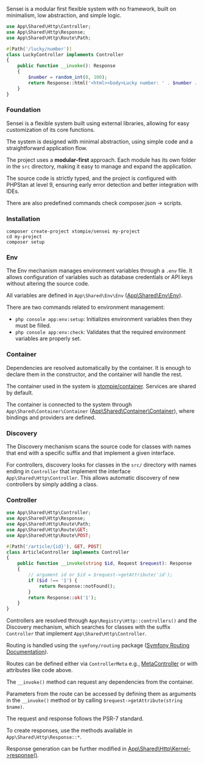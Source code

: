 
Sensei is a modular first flexible system with no framework, built on minimalism, low abstraction, and simple logic.

```php
use App\Shared\Http\Controller;
use App\Shared\Http\Response;
use App\Shared\Http\Route\Path;

#[Path('/lucky/number')]
class LuckyController implements Controller
{
    public function __invoke(): Response
    {
        $number = random_int(0, 100);
        return Response::html('<html><body>Lucky number: ' . $number . '</body></html>');
    }
}
```

### Foundation

Sensei is a flexible system built using external libraries, allowing for easy customization of its core functions.

The system is designed with minimal abstraction, using simple code and a straightforward application flow.

The project uses a **modular-first** approach. Each module has its own folder in the `src` directory, making it easy to manage and expand the application.

The source code is strictly typed, and the project is configured with PHPStan at level 9, ensuring early error detection and better integration with IDEs.

There are also predefined commands check composer.json -> scripts.

### Installation

```shell
composer create-project xtompie/sensei my-project
cd my-project
composer setup
```

### Env

The Env mechanism manages environment variables through a `.env` file. It allows configuration of variables such as database credentials or API keys without altering the source code.

All variables are defined in `App\Shared\Env\Env` ([App\Shared\Env\Env](https://github.com/xtompie/sensei/tree/master/src/Shared/Env/Env.php)).

There are two commands related to environment management:

- `php console app:env:setup`: Initializes environment variables then they must be filled.
- `php console app:env:check`: Validates that the required environment variables are properly set.

### Container

Dependencies are resolved automatically by the container. It is enough to declare them in the constructor, and the container will handle the rest.

The container used in the system is [xtompie/container](https://github.com/xtompie/container). Services are shared by default.

The container is connected to the system through `App\Shared\Container\Container` ([App\Shared\Container\Container](https://github.com/xtompie/sensei/tree/master/src/App/Shared/Container/Container.php)), where bindings and providers are defined.

### Discovery

The Discovery mechanism scans the source code for classes with names that end with a specific suffix and that implement a given interface.

For controllers, discovery looks for classes in the `src/` directory with names ending in `Controller` that implement the interface `App\Shared\Http\Controller`. This allows automatic discovery of new controllers by simply adding a class.

### Controller

```php
use App\Shared\Http\Controller;
use App\Shared\Http\Response;
use App\Shared\Http\Route\Path;
use App\Shared\Http\Route\GET;
use App\Shared\Http\Route\POST;

#[Path('/article/{id}'), GET, POST]
class ArticleController implements Controller
{
    public function __invoke(string $id, Request $request): Response
    {
        // argument id or $id = $request->getAttribute('id');
        if ($id !== '1') {
            return Response::notFound();
        }
        return Response::ok('1');
    }
}
```

Controllers are resolved through `App\Registry\Http::controllers()` and the Discovery mechanism, which searches for classes with the suffix `Controller` that implement `App\Shared\Http\Controller`.

Routing is handled using the `symfony/routing` package ([Symfony Routing Documentation](https://symfony.com/doc/current/routing.html)).

Routes can be defined either via `ControllerMeta` e.g., [MetaController](https://github.com/xtompie/sensei/blob/master/src/Example/UI/Controller/MetaController.php) or with attributes like code above.

The `__invoke()` method can request any dependencies from the container.

Parameters from the route can be accessed by defining them as arguments in the `__invoke()` method or by calling `$request->getAttribute(string $name)`.

The request and response follows the PSR-7 standard.

To create responses, use the methods available in `App\Shared\Http\Response::*`.

Response generation can be further modified in [App\Shared\Http\Kernel->response()](https://github.com/xtompie/sensei/tree/master/src/Shared/Http/Kernel.php).